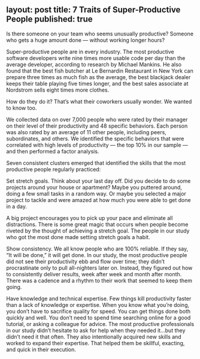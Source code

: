 layout: post
title: 7 Traits of Super-Productive People
published: true
---

Is there someone on your team who seems unusually productive? Someone who gets a huge amount done — without working longer hours?

Super-productive people are in every industry. The most productive software developers write nine times more usable code per day than the average developer, according to research by Michael Mankins. He also found that the best fish butcher at Le Bernardin Restaurant in New York can prepare three times as much fish as the average, the best blackjack dealer keeps their table playing five times longer, and the best sales associate at Nordstrom sells eight times more clothes.

How do they do it? That’s what their coworkers usually wonder. We wanted to know too.

We collected data on over 7,000 people who were rated by their manager on their level of their productivity and 48 specific behaviors. Each person was also rated by an average of 11 other people, including peers, subordinates, and others. We identified the specific behaviors that were correlated with high levels of productivity — the top 10% in our sample — and then performed a factor analysis.

Seven consistent clusters emerged that identified the skills that the most productive people regularly practiced:

Set stretch goals. Think about your last day off. Did you decide to do some projects around your house or apartment? Maybe you puttered around, doing a few small tasks in a random way. Or maybe you selected a major project to tackle and were amazed at how much you were able to get done in a day.

A big project encourages you to pick up your pace and eliminate all distractions. There is some great magic that occurs when people become riveted by the thought of achieving a stretch goal. The people in our study who got the most done made setting stretch goals a habit.

Show consistency. We all know people who are 100% reliable. If they say, “It will be done,” it will get done. In our study, the most productive people did not see their productivity ebb and flow over time; they didn’t procrastinate only to pull all-nighters later on. Instead, they figured out how to consistently deliver results, week after week and month after month. There was a cadence and a rhythm to their work that seemed to keep them going.

Have knowledge and technical expertise. Few things kill productivity faster than a lack of knowledge or expertise. When you know what you’re doing, you don’t have to sacrifice quality for speed. You can get things done both quickly and well. You don’t need to spend time searching online for a good tutorial, or asking a colleague for advice. The most productive professionals in our study didn’t hesitate to ask for help when they needed it…but they didn’t need it that often. They also intentionally acquired new skills and worked to expand their expertise. That helped them be skillful, exacting, and quick in their execution.
